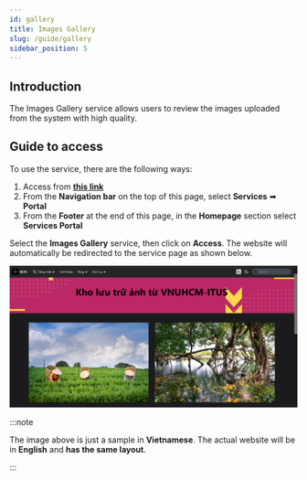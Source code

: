 ```yaml
---
id: gallery
title: Images Gallery
slug: /guide/gallery
sidebar_position: 5
---
```


## Introduction

The Images Gallery service allows users to review the images uploaded from the system with high quality.

## Guide to access

To use the service, there are the following ways:

1. Access from [**this link**](../../../en/services)
2. From the **Navigation bar** on the top of this page, select **Services** ➡ **Portal**
3. From the **Footer** at the end of this page, in the **Homepage** section select **Services Portal**

Select the **Images Gallery** service, then click on **Access**. The website will automatically be redirected to the service page as shown below.

![Gallery](../../../../../public/img/services/gallery.png)

:::note

The image above is just a sample in **Vietnamese**. The actual website will be in **English** and **has the same layout**.

:::
